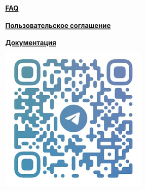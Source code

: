 ## [FAQ](./faq.html)

## [Пользовательское соглашение](./rules.html) 

## [Документация](./documentation.html) 

 ![](qr.jpg)
